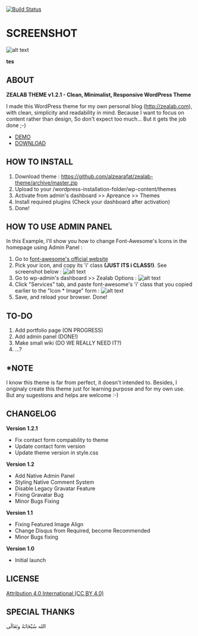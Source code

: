 [![Build Status](https://travis-ci.org/Automattic/_s.svg?branch=master)](https://travis-ci.org/Automattic/_s)

SCREENSHOT
===

![alt text](http://i62.tinypic.com/k2izgo.png "Zealab Theme Screenshot")

**tes**

ABOUT
---------------

**ZEALAB THEME v1.2.1 - Clean, Minimalist, Responsive WordPress Theme**

I made this WordPress theme for my own personal blog (http://zealab.com), with clean, simplicity and readability in mind. Because I want to focus on content rather than design, So don't expect too much... But it gets the job done ;-)


- [DEMO](http://zealab.com/)
- [DOWNLOAD](https://github.com/alzearafat/zealab-theme/archive/master.zip)


HOW TO INSTALL
---------------
1. Download theme : https://github.com/alzearafat/zealab-theme/archive/master.zip
2. Upload to your /wordpress-installation-folder/wp-content/themes
3. Activate from admin's dashboard >> Apreance >> Themes
4. Install required plugins (Check your dashboard after activation)
5. Done!


HOW TO USE ADMIN PANEL
---------------
In this Example, I'll show you how to change Font-Awesome's Icons in the homepage using Admin Panel :

1. Go to [font-awesome's official website](http://fortawesome.github.io/Font-Awesome/icons/)
2. Pick your icon, and copy its 'i' class **(JUST ITS i CLASS!)**. See screenshot below :
![alt text](http://i61.tinypic.com/2yn3shu.png "Just font-awesome <i> class")
3. Go to wp-admin's dashboard >> Zealab Options :
![alt text](http://i62.tinypic.com/2n0lmqe.png "Zealab options on wp-admin dashboard")
4. Click "Services" tab, and paste font-awesome's 'i' class that you copied earlier to the "Icon * Image" form :
![alt text](http://i61.tinypic.com/20s63oj.png "Paste font-awesome <i> class here")
5. Save, and reload your browser. Done!


TO-DO
---------------

1. Add portfolio page (ON PROGRESS)
2. Add admin panel (DONE!)
3. Make small wiki (DO WE REALLY NEED IT?)
4. ...?


*NOTE
---------------
I know this theme is far from perfect, it doesn't intended to. Besides, I originaly create this theme just for learning purpose and for my own use. But any sugestions and helps are welcome :-)


CHANGELOG
---------------

**Version 1.2.1**
- Fix contact form compability to theme
- Update contact form version
- Update theme version in style.css

**Version 1.2**
- Add Native Admin Panel
- Styling Native Comment System
- Disable Legacy Gravatar Feature
- Fixing Gravatar Bug
- Minor Bugs Fixing

**Version 1.1**
- Fixing Featured Image Align
- Change Disqus from Required, become Recommended
- Minor Bugs fixing

**Version 1.0**
- Initial launch


LICENSE
---------------
[Attribution 4.0 International (CC BY 4.0)](http://creativecommons.org/licenses/by/4.0/)


SPECIAL THANKS
---------------
الله سُبْحَانَهُ وتَعَالَى

